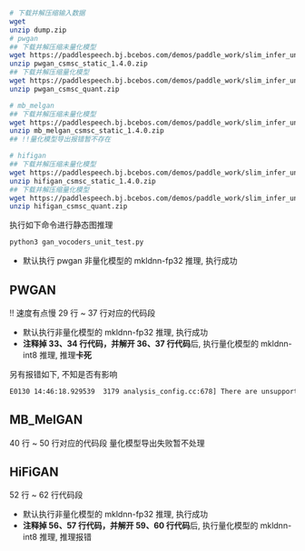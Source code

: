 ```bash
# 下载并解压缩输入数据
wget 
unzip dump.zip
# pwgan
## 下载并解压缩未量化模型
wget https://paddlespeech.bj.bcebos.com/demos/paddle_work/slim_infer_unittest/gan_vocoders/pwgan_csmsc_static_1.4.0.zip
unzip pwgan_csmsc_static_1.4.0.zip
## 下载并解压缩量化模型
wget https://paddlespeech.bj.bcebos.com/demos/paddle_work/slim_infer_unittest/gan_vocoders/pwgan_csmsc_quant.zip
unzip pwgan_csmsc_quant.zip

# mb_melgan
## 下载并解压缩未量化模型
wget https://paddlespeech.bj.bcebos.com/demos/paddle_work/slim_infer_unittest/gan_vocoders/mb_melgan_csmsc_static_1.4.0.zip
unzip mb_melgan_csmsc_static_1.4.0.zip
## !!量化模型导出报错暂不存在

# hifigan
## 下载并解压缩未量化模型
wget https://paddlespeech.bj.bcebos.com/demos/paddle_work/slim_infer_unittest/gan_vocoders/hifigan_csmsc_static_1.4.0.zip
unzip hifigan_csmsc_static_1.4.0.zip
## 下载并解压缩量化模型
wget https://paddlespeech.bj.bcebos.com/demos/paddle_work/slim_infer_unittest/gan_vocoders/hifigan_csmsc_quant.zip
unzip hifigan_csmsc_quant.zip
```

执行如下命令进行静态图推理
```bash
python3 gan_vocoders_unit_test.py
```
- 默认执行 pwgan 非量化模型的 mkldnn-fp32 推理, 执行成功

## PWGAN
!! 速度有点慢
29 行 ~ 37 行对应的代码段
- 默认执行非量化模型的 mkldnn-fp32 推理, 执行成功
- **注释掉 33、34 行代码，并解开 36、37 行代码**后, 执行量化模型的 mkldnn-int8 推理, 推理**卡死**

另有报错如下, 不知是否有影响
```bash
E0130 14:46:18.929539  3179 analysis_config.cc:678] There are unsupported operators in the configured quantization operator list. The unsupported operator is: conv2d_transpose
```
## MB_MelGAN
40 行 ~ 50 行对应的代码段
量化模型导出失败暂不处理

## HiFiGAN
52 行 ~ 62 行代码段

- 默认执行非量化模型的 mkldnn-fp32 推理, 执行成功
- **注释掉 56、57 行代码，并解开 59、60 行代码**后, 执行量化模型的 mkldnn-int8 推理, 推理报错

